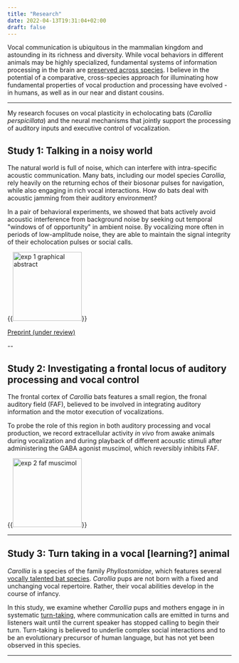 ```yaml
---
title: "Research"
date: 2022-04-13T19:31:04+02:00
draft: false
---
```


Vocal communication is ubiquitous in the mammalian kingdom and astounding in its richness and diversity. While vocal behaviors in different animals may be highly specialized, fundamental systems of information processing in the brain are [preserved across species](https://www.sciencedirect.com/science/article/pii/S0896627313009045). I believe in the potential of a comparative, cross-species approach for illuminating how fundamental properties of vocal production and processing have evolved - in humans, as well as in our near and distant cousins.

---

My research focuses on vocal plasticity in echolocating bats (*Carollia perspicillata*) and the neural mechanisms that jointly support the processing of auditory inputs and executive control of vocalization. 

## Study 1: Talking in a noisy world

The natural world is full of noise, which can interfere with intra-specific acoustic communication. Many bats, including our model species *Carollia*, rely heavily on the returning echos of their biosonar pulses for navigation, while also engaging in rich vocal interactions.
How do bats deal with acoustic jamming from their auditory environment? 

In a pair of behavioral experiments, we showed that bats actively avoid acoustic interference from background noise by seeking out temporal "windows of of opportunity" in ambient noise. By vocalizing more often in periods of low-amplitude noise, they are able to maintain the
signal integrity of their echolocation pulses or social calls. 

{{<image src="/JHS_GraphicalAbstract_abridged.png" alt="exp 1 graphical abstract" class=".float-left" width="155px">}} 

[Preprint (under review)](https://www.biorxiv.org/content/10.1101/2023.05.09.539989v1.abstract)

--
## Study 2: Investigating a frontal locus of auditory processing and vocal control

The frontal cortex of *Carollia* bats features a small region, the fronal auditory field (FAF), believed to be involved in integrating auditory information and the motor execution of vocalizations. 

To probe the role of this region in both auditory processing and vocal production, we record extracellular activity *in vivo* from awake animals during vocalization and during playback of different acoustic stimuli after administering the GABA agonist muscimol, which reversibly inhibits FAF.

{{<image src="/faf_network.png" alt="exp 2 faf muscimol" class=".float-left" width="155px">}} 

---

## Study 3: Turn taking in a vocal [learning?] animal

*Carollia* is a species of the family *Phyllostomidae*, which features several [vocally talented bat species](https://royalsocietypublishing.org/doi/10.1098/rstb.2019.0061#d3e427). *Carollia* pups are not born with a fixed and unchanging vocal repertoire. Rather, their vocal abilities develop in the course of infancy. 

In this study, we examine whether *Carollia* pups and mothers engage in in systematic [turn-taking](https://royalsocietypublishing.org/doi/full/10.1098/rspb.2018.0598), where communication calls are emitted in turns and listeners wait until the current speaker has stopped calling to begin their turn. Turn-taking is believed to underlie complex social interactions and to be an evolutionary precursor of human language, but has not yet been observed in this species. 

---




